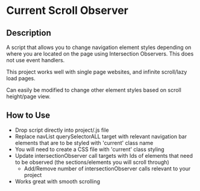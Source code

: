 # Current Scroll Observer

## Description
A script that allows you to change navigation element styles depending on where you are located on the page using Intersection Observers. This does not use event handlers.

This project works well with single page websites, and infinite scroll/lazy load pages.

Can easily be modified to change other element styles based on scroll height/page view.


## How to Use
- Drop script directly into project/.js file
- Replace navList querySelectorALL target with relevant navigation bar elements that are to be styled with 'current' class name
- You will need to create a CSS file with 'current' class styling
- Update intersectionObserver call targets with Ids of elements that need to be observed (the sections/elements you will scroll through)
   - Add/Remove number of intersectionObserver calls relevant to your project
- Works great with smooth scrolling

